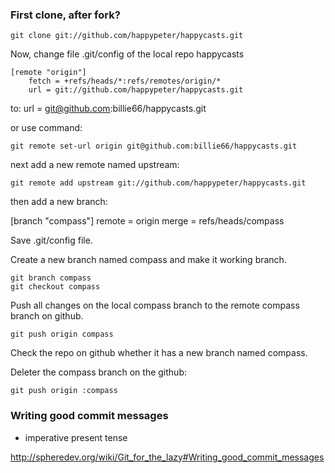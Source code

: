 ### First clone, after fork?

    git clone git://github.com/happypeter/happycasts.git

Now, change file .git/config of the local repo happycasts 

    [remote "origin"]
        fetch = +refs/heads/*:refs/remotes/origin/*
        url = git://github.com/happypeter/happycasts.git

to:
    url = git@github.com:billie66/happycasts.git 

or use command:

    git remote set-url origin git@github.com:billie66/happycasts.git

next add a new remote named upstream:

    git remote add upstream git://github.com/happypeter/happycasts.git

then add a new branch:

   [branch "compass"]
       remote = origin
       merge = refs/heads/compass

Save .git/config file.

Create a new branch named compass and make it working branch.

    git branch compass
    git checkout compass

Push all changes on the local compass branch to the remote compass branch on github.

    git push origin compass

Check the repo on github whether it has a new branch named compass.

Deleter the compass branch on the github:

    git push origin :compass
 
### Writing good commit messages

* imperative present tense

 <http://spheredev.org/wiki/Git_for_the_lazy#Writing_good_commit_messages>

